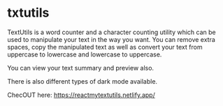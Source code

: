 # txtutils
TextUtils is a word counter and a character counting utility which can be used to manipulate your text in the way you want. You can remove extra spaces, copy the manipulated text as well as convert your text from uppercase to lowercase and lowercase to uppercase.

You can view your text summary and preview also.

There is also different types of dark mode available.

ChecOUT here: https://reactmytextutils.netlify.app/
